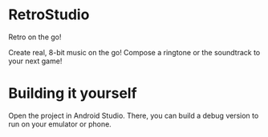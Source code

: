 # RetroStudio
Retro on the go!

Create real, 8-bit music on the go!
Compose a ringtone or the soundtrack to your next game!

# Building it yourself
Open the project in Android Studio. There, you can build a debug version to run on your emulator or phone.
